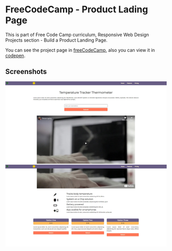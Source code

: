 # FreeCodeCamp - Product Lading Page
This is part of Free Code Camp curriculum, Responsive Web Design Projects section - Build a Product Landing Page.

You can see the project page in [freeCodeCamp](https://learn.freecodecamp.org/responsive-web-design/responsive-web-design-projects/build-a-product-landing-page/),
also you can view it in [codepen](https://codepen.io/xinthauro/full/YRbxjG).

## Screenshots
![Screenshot 1](screenshots/product_landing_page_01.jpg)
![Screenshot 2](screenshots/product_landing_page_02.jpg)
